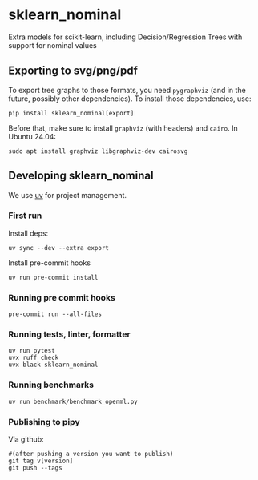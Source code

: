 # sklearn_nominal
Extra models for scikit-learn, including Decision/Regression Trees with support for nominal values


## Exporting to svg/png/pdf
To export tree graphs to those formats, you need `pygraphviz` (and in the future, possibly other dependencies). To install those dependencies, use:

````
pip install sklearn_nominal[export]
````

Before that, make sure to install `graphviz` (with headers) and `cairo`. In Ubuntu 24.04:

````
sudo apt install graphviz libgraphviz-dev cairosvg
````


## Developing sklearn_nominal

We use [uv](https://docs.astral.sh/uv/) for project management.

### First run

Install deps:
````
uv sync --dev --extra export
````

Install pre-commit hooks
````
uv run pre-commit install
````

### Running pre commit hooks

````
pre-commit run --all-files
````

### Running tests, linter, formatter

````
uv run pytest
uvx ruff check
uvx black sklearn_nominal
````

### Running benchmarks

````
uv run benchmark/benchmark_openml.py
````


### Publishing to pipy
Via github:
````
#(after pushing a version you want to publish)
git tag v[version]
git push --tags
````
